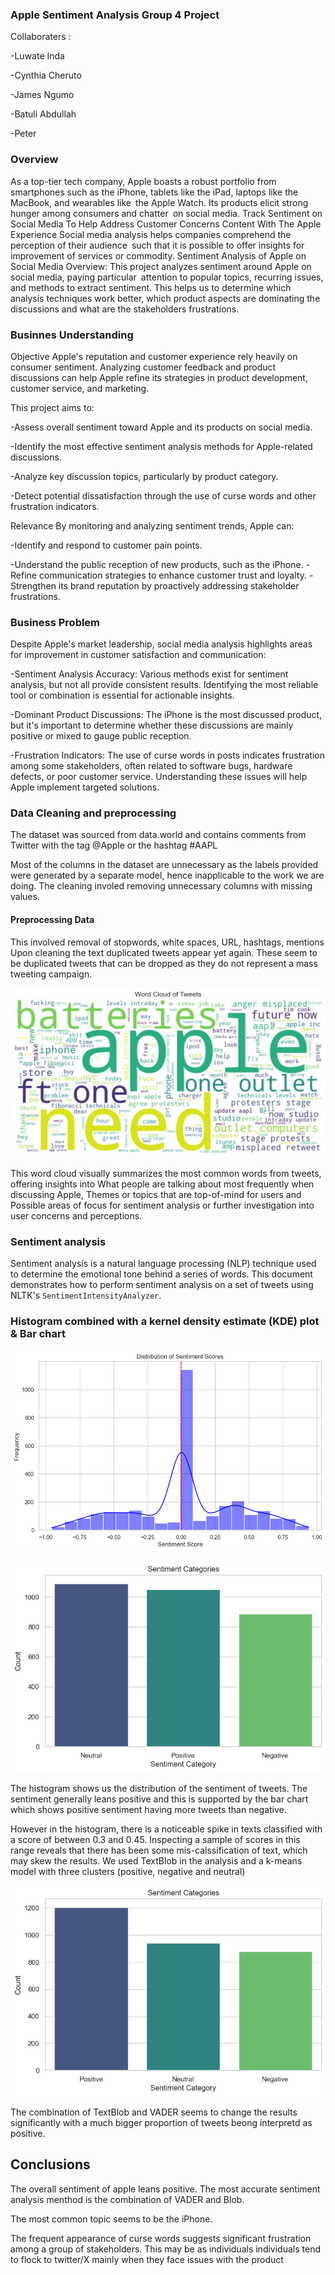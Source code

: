### Apple Sentiment Analysis Group 4 Project
 Collaboraters :

 -Luwate Inda

 -Cynthia Cheruto

 -James Ngumo

 -Batuli Abdullah
 
 -Peter

### Overview 
As a top-tier tech company, Apple boasts a robust portfolio from smartphones such as the iPhone, tablets like the iPad, laptops like the MacBook, and wearables like the Apple Watch. Its products elicit strong hunger among consumers and chatter on social media. Track Sentiment on Social Media To Help Address Customer Concerns Content With The Apple Experience Social media analysis helps companies comprehend the perception of their audience such that it is possible to offer insights for improvement of services or commodity. Sentiment Analysis of Apple on Social Media Overview: This project analyzes sentiment around Apple on social media, paying particular attention to popular topics, recurring issues, and methods to extract sentiment. This helps us to determine which analysis techniques work better, which product aspects are dominating the discussions and what are the stakeholders frustrations.

### Businnes Understanding
Objective
Apple's reputation and customer experience rely heavily on consumer sentiment. Analyzing customer feedback and product discussions can help Apple refine its strategies in product development, customer service, and marketing.

This project aims to:

-Assess overall sentiment toward Apple and its products on social media.

-Identify the most effective sentiment analysis methods for Apple-related discussions.

-Analyze key discussion topics, particularly by product category.

-Detect potential dissatisfaction through the use of curse words and other frustration indicators.

Relevance
By monitoring and analyzing sentiment trends, Apple can:

-Identify and respond to customer pain points.

-Understand the public reception of new products, such as the iPhone.
-Refine communication strategies to enhance customer trust and loyalty.
-Strengthen its brand reputation by proactively addressing stakeholder frustrations.

### Business Problem
Despite Apple's market leadership, social media analysis highlights areas for improvement in customer satisfaction and communication:

-Sentiment Analysis Accuracy: Various methods exist for sentiment analysis, but not all provide consistent results. Identifying the most reliable tool or combination is essential for actionable insights.

-Dominant Product Discussions: The iPhone is the most discussed product, but it's important to determine whether these discussions are mainly positive or mixed to gauge public reception.

-Frustration Indicators: The use of curse words in posts indicates frustration among some stakeholders, often related to software bugs, hardware defects, or poor customer service. Understanding these issues will help Apple implement targeted solutions.

### Data Cleaning and preprocessing
The dataset was sourced from data.world and contains comments from 
Twitter with the tag @Apple or the hashtag #AAPL

Most of the columns in the dataset are unnecessary as the labels provided were generated by a separate model, hence inapplicable to the work we are doing.
The cleaning involed removing unnecessary columns with missing values.

#### Preprocessing Data
This involved removal of stopwords, white spaces, URL, hashtags, mentions 
Upon cleaning the text duplicated tweets appear yet again.
These seem to be duplicated tweets that can be dropped as they do not represent a mass tweeting campaign.

![alt text](Word_cloud.jpeg)

This word cloud visually summarizes the most common words from tweets, offering insights into
What people are talking about most frequently when discussing Apple,
Themes or topics that are top-of-mind for users and 
Possible areas of focus for sentiment analysis or further investigation into user concerns and perceptions.

### Sentiment analysis
Sentiment analysis is a natural language processing (NLP) technique used to determine the emotional tone behind a series of words. This document demonstrates how to perform sentiment analysis on a set of tweets using NLTK's `SentimentIntensityAnalyzer`.

### Histogram combined with a kernel density estimate (KDE) plot & Bar chart

![alt text](image.png)

![alt text](image-1.png)

The histogram shows us the distribution of the sentiment of tweets. The sentiment generally leans positive and this is supported by the bar chart which shows positive sentiment having more tweets than negative.

However in the histogram, there is a noticeable spike in texts classified with a score of between 0.3 and 0.45. Inspecting a sample of scores in this range reveals that there has been some mis-calssification of text, which may skew the results.
We used TextBlob in the analysis and a k-means model with three clusters (positive, negative and neutral)

![alt text](image-2.png)

The combination of TextBlob and VADER seems to change the results significantly with a much bigger proportion of tweets beong interpretd as positive.

## Conclusions

The overall sentiment of apple leans positive. The most accurate sentiment analysis menthod is the combination of VADER and Blob. 

The most common topic seems to be the iPhone.

The frequent appearance of curse words suggests significant frustration among a group of stakeholders. This may be as individuals individuals tend to flock to twitter/X mainly when they face issues with the product

